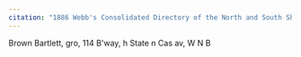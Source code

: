 ```yaml
---
citation: "1886 Webb's Consolidated Directory of the North and South Shores Staten Island, p117, ancestry.com."
---
```

Brown Bartlett, gro, 114 B'way, h State n Cas av, W N B
